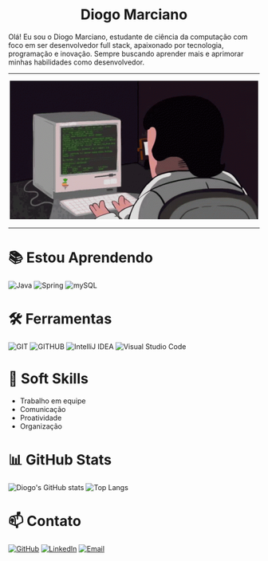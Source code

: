 <h1 align="center"> Diogo Marciano</h1>
Olá! Eu sou o Diogo Marciano, estudante de ciência da computação com foco em ser desenvolvedor full stack, apaixonado por tecnologia, programação e inovação. Sempre buscando aprender mais e aprimorar minhas habilidades como desenvolvedor.

---

<div align="center">
  <img src="IMG_1927.gif" alt="trabalhando no computador">
</div>

---

# 📚 Estou Aprendendo
![Java](https://skillicons.dev/icons?i=java&theme=light)
![Spring](https://skillicons.dev/icons?i=spring&theme=dark)
![mySQL](https://skillicons.dev/icons?i=mysql&theme=dark)

# 🛠️ Ferramentas
![GIT](https://skillicons.dev/icons?i=git&theme=light)
![GITHUB](https://skillicons.dev/icons?i=github&theme=dark)
![IntelliJ IDEA](https://skillicons.dev/icons?i=idea&theme=light)
![Visual Studio Code](https://skillicons.dev/icons?i=vscode&theme=dark)

# 🧠 Soft Skills
- Trabalho em equipe
- Comunicação
- Proatividade
- Organização

# 📊 GitHub Stats
![Diogo's GitHub stats](https://github-readme-stats.vercel.app/api?username=diogoosz&show_icons=true&theme=tokyonight)
![Top Langs](https://github-readme-stats.vercel.app/api/top-langs/?username=diogoosz&layout=compact&theme=tokyonight)

# 📫 Contato
[![GitHub](https://skillicons.dev/icons?i=github&theme=dark)](https://github.com/diogoosz)
[![LinkedIn](https://skillicons.dev/icons?i=linkedin&theme=light)](https://www.linkedin.com/in/diogo-marciano-7306792a0/)
[![Email](https://skillicons.dev/icons?i=gmail&theme=dark)](mailto:diogomarciano40@gmail.com)
